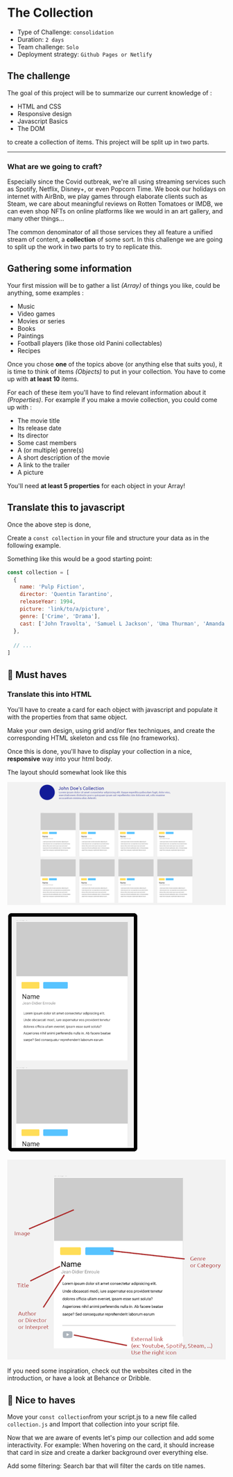 # The Collection

- Type of Challenge: `consolidation`
- Duration: `2 days`
- Team challenge: `Solo`
- Deployment strategy: `Github Pages or Netlify`

## The challenge

The goal of this project will be to summarize our current knowledge of :

- HTML and CSS
- Responsive design
- Javascript Basics
- The DOM

to create a collection of items. 
This project will be split up in two parts.

---

### What are we going to craft?

Especially since the Covid outbreak, we're all using streaming services such as Spotify, Netflix, Disney+, or even Popcorn Time. We book our holidays on internet with AirBnb, we play games through elaborate clients such as Steam, we care about meaningful reviews on Rotten Tomatoes or IMDB, we can even shop NFTs on online platforms like we would in an art gallery, and many other things...

The common denominator of all those services they all feature a unified stream of content, a **collection** of some sort. In this challenge we are going to split up the work in two parts to try to replicate this.

## Gathering some information

Your first mission will be to gather a list *(Array)* of things you like, could be anything, some examples :

- Music
- Video games
- Movies or series
- Books
- Paintings
- Football players (like those old Panini collectables)
- Recipes


Once you chose **one** of the topics above (or anything else that suits you), it is time to think of items *(Objects)* to put in your collection. You have to come up with **at least 10**  items.

For each of these item you'll have to find relevant information about it *(Properties)*. For example if you make a movie collection, you could come up with :

- The movie title
- Its release date
- Its director
- Some cast members
- A (or multiple) genre(s)
- A short description of the movie
- A link to the trailer
- A picture

You'll need **at least 5 properties** for each object in your Array!


## Translate this to javascript

Once the above step is done, 

Create a `const collection` in your file and structure your data as in the following example.

Something like this would be a good starting point:
```javascript
const collection = [
  {
    name: 'Pulp Fiction',
    director: 'Quentin Tarantino',
    releaseYear: 1994,
    picture: 'link/to/a/picture',
    genre: ['Crime', 'Drama'],
    cast: ['John Travolta', 'Samuel L Jackson', 'Uma Thurman', 'Amanda Plummer']
  },

  // ...
]
```

## 🌱 Must haves

### Translate this into HTML

You'll have to create a card for each object with javascript and populate it with the properties from that same object.

Make your own design, using grid and/or flex techniques, and create the corresponding HTML skeleton and css file (no frameworks).

Once this is done, you'll have to display your collection in a nice, **responsive** way into your html body.

The layout should somewhat look like this

![Desktop version](assets/collection_desktop.png)

![Mobile version](assets/collection_mobile.png)

![Detail version](assets/collection_card.png)

If you need some inspiration, check out the websites cited in the introduction, or have a look at Behance or Dribble.

## 🌼 Nice to haves

Move your `const collection`from your script.js to a new file called `collection.js` and Import that collection into your script file.

Now that we are aware of events let's pimp our collection and add some interactivity. For example: When hovering on the card, it should increase that card in size and create a darker background over everything else.

Add some filtering: Search bar that will filter the cards on title names.